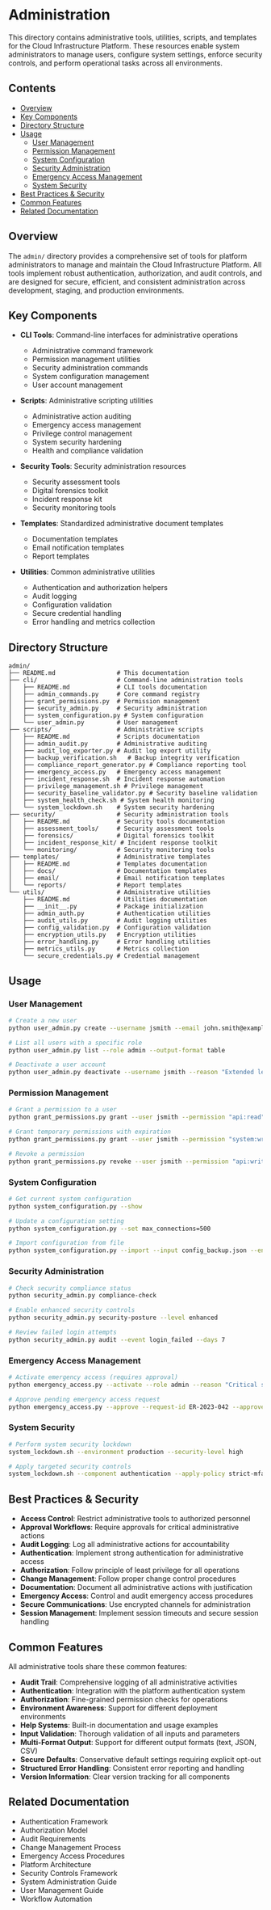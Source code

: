 # Administration

This directory contains administrative tools, utilities, scripts, and templates for the Cloud Infrastructure Platform. These resources enable system administrators to manage users, configure system settings, enforce security controls, and perform operational tasks across all environments.

## Contents

- [Overview](#overview)
- [Key Components](#key-components)
- [Directory Structure](#directory-structure)
- [Usage](#usage)
  - [User Management](#user-management)
  - [Permission Management](#permission-management)
  - [System Configuration](#system-configuration)
  - [Security Administration](#security-administration)
  - [Emergency Access Management](#emergency-access-management)
  - [System Security](#system-security)
- [Best Practices & Security](#best-practices--security)
- [Common Features](#common-features)
- [Related Documentation](#related-documentation)

## Overview

The `admin/` directory provides a comprehensive set of tools for platform administrators to manage and maintain the Cloud Infrastructure Platform. All tools implement robust authentication, authorization, and audit controls, and are designed for secure, efficient, and consistent administration across development, staging, and production environments.

## Key Components

- **CLI Tools**: Command-line interfaces for administrative operations
  - Administrative command framework
  - Permission management utilities
  - Security administration commands
  - System configuration management
  - User account management

- **Scripts**: Administrative scripting utilities
  - Administrative action auditing
  - Emergency access management
  - Privilege control management
  - System security hardening
  - Health and compliance validation

- **Security Tools**: Security administration resources
  - Security assessment tools
  - Digital forensics toolkit
  - Incident response kit
  - Security monitoring tools

- **Templates**: Standardized administrative document templates
  - Documentation templates
  - Email notification templates
  - Report templates

- **Utilities**: Common administrative utilities
  - Authentication and authorization helpers
  - Audit logging
  - Configuration validation
  - Secure credential handling
  - Error handling and metrics collection

## Directory Structure

```plaintext
admin/
├── README.md                 # This documentation
├── cli/                      # Command-line administration tools
│   ├── README.md             # CLI tools documentation
│   ├── admin_commands.py     # Core command registry
│   ├── grant_permissions.py  # Permission management
│   ├── security_admin.py     # Security administration
│   ├── system_configuration.py # System configuration
│   └── user_admin.py         # User management
├── scripts/                  # Administrative scripts
│   ├── README.md             # Scripts documentation
│   ├── admin_audit.py        # Administrative auditing
│   ├── audit_log_exporter.py # Audit log export utility
│   ├── backup_verification.sh   # Backup integrity verification
│   ├── compliance_report_generator.py # Compliance reporting tool
│   ├── emergency_access.py   # Emergency access management
│   ├── incident_response.sh  # Incident response automation
│   ├── privilege_management.sh # Privilege management
│   ├── security_baseline_validator.py # Security baseline validation
│   ├── system_health_check.sh # System health monitoring
│   └── system_lockdown.sh    # System security hardening
├── security/                 # Security administration tools
│   ├── README.md             # Security tools documentation
│   ├── assessment_tools/     # Security assessment tools
│   ├── forensics/            # Digital forensics toolkit
│   ├── incident_response_kit/ # Incident response toolkit
│   └── monitoring/           # Security monitoring tools
├── templates/                # Administrative templates
│   ├── README.md             # Templates documentation
│   ├── docs/                 # Documentation templates
│   ├── email/                # Email notification templates
│   └── reports/              # Report templates
└── utils/                    # Administrative utilities
    ├── README.md             # Utilities documentation
    ├── __init__.py           # Package initialization
    ├── admin_auth.py         # Authentication utilities
    ├── audit_utils.py        # Audit logging utilities
    ├── config_validation.py  # Configuration validation
    ├── encryption_utils.py   # Encryption utilities
    ├── error_handling.py     # Error handling utilities
    ├── metrics_utils.py      # Metrics collection
    └── secure_credentials.py # Credential management
```

## Usage

### User Management

```bash
# Create a new user
python user_admin.py create --username jsmith --email john.smith@example.com --roles user,developer

# List all users with a specific role
python user_admin.py list --role admin --output-format table

# Deactivate a user account
python user_admin.py deactivate --username jsmith --reason "Extended leave"
```

### Permission Management

```bash
# Grant a permission to a user
python grant_permissions.py grant --user jsmith --permission "api:read" --reason "Project access requirement"

# Grant temporary permissions with expiration
python grant_permissions.py grant --user jsmith --permission "system:write" --expires "2023-07-15T18:00:00" --reason "Deployment window"

# Revoke a permission
python grant_permissions.py revoke --user jsmith --permission "api:write" --reason "No longer required"
```

### System Configuration

```bash
# Get current system configuration
python system_configuration.py --show

# Update a configuration setting
python system_configuration.py --set max_connections=500

# Import configuration from file
python system_configuration.py --import --input config_backup.json --environment staging
```

### Security Administration

```bash
# Check security compliance status
python security_admin.py compliance-check

# Enable enhanced security controls
python security_admin.py security-posture --level enhanced

# Review failed login attempts
python security_admin.py audit --event login_failed --days 7
```

### Emergency Access Management

```bash
# Activate emergency access (requires approval)
python emergency_access.py --activate --role admin --reason "Critical system failure" --duration 4h

# Approve pending emergency access request
python emergency_access.py --approve --request-id ER-2023-042 --approver security.admin
```

### System Security

```bash
# Perform system security lockdown
system_lockdown.sh --environment production --security-level high

# Apply targeted security controls
system_lockdown.sh --component authentication --apply-policy strict-mfa
```

## Best Practices & Security

- **Access Control**: Restrict administrative tools to authorized personnel
- **Approval Workflows**: Require approvals for critical administrative actions
- **Audit Logging**: Log all administrative actions for accountability
- **Authentication**: Implement strong authentication for administrative access
- **Authorization**: Follow principle of least privilege for all operations
- **Change Management**: Follow proper change control procedures
- **Documentation**: Document all administrative actions with justification
- **Emergency Access**: Control and audit emergency access procedures
- **Secure Communications**: Use encrypted channels for administration
- **Session Management**: Implement session timeouts and secure session handling

## Common Features

All administrative tools share these common features:

- **Audit Trail**: Comprehensive logging of all administrative activities
- **Authentication**: Integration with the platform authentication system
- **Authorization**: Fine-grained permission checks for operations
- **Environment Awareness**: Support for different deployment environments
- **Help Systems**: Built-in documentation and usage examples
- **Input Validation**: Thorough validation of all inputs and parameters
- **Multi-Format Output**: Support for different output formats (text, JSON, CSV)
- **Secure Defaults**: Conservative default settings requiring explicit opt-out
- **Structured Error Handling**: Consistent error reporting and handling
- **Version Information**: Clear version tracking for all components

## Related Documentation

- Authentication Framework
- Authorization Model
- Audit Requirements
- Change Management Process
- Emergency Access Procedures
- Platform Architecture
- Security Controls Framework
- System Administration Guide
- User Management Guide
- Workflow Automation
